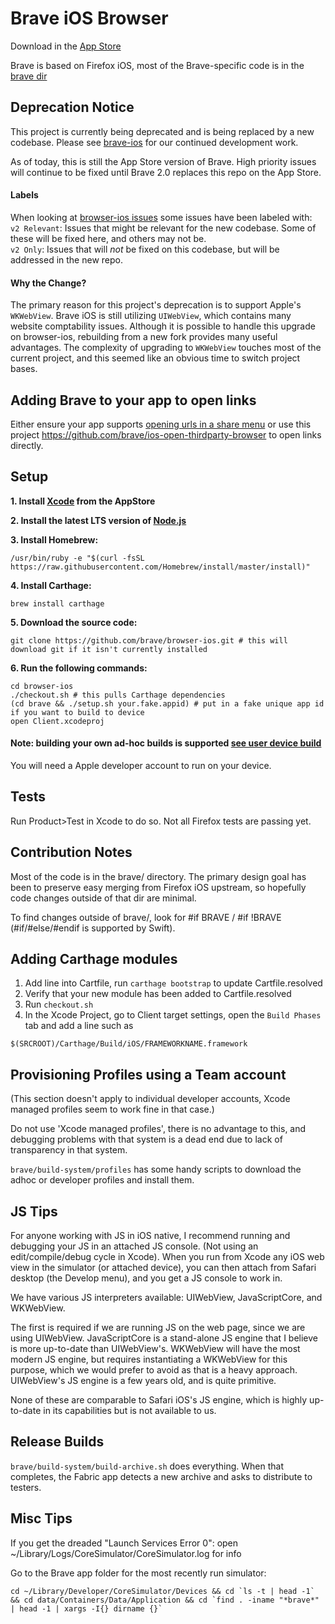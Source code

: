 # Brave iOS Browser 

Download in the [App Store](https://itunes.apple.com/app/brave-web-browser/id1052879175?mt=8)

Brave is based on Firefox iOS, most of the Brave-specific code is in the [brave dir](brave/)

## Deprecation Notice

This project is currently being deprecated and is being replaced by a new codebase. Please see [brave-ios](https://github.com/brave/brave-ios) for our continued development work.

As of today, this is still the App Store version of Brave. High priority issues will continue to be fixed until Brave 2.0 replaces this repo on the App Store.

#### Labels

When looking at [browser-ios issues](https://github.com/brave/browser-ios/issues) some issues have been labeled with:
<br>`v2 Relevant`: Issues that might be relevant for the new codebase. Some of these will be fixed here, and others may not be.
<br>`v2 Only`: Issues that will _not_ be fixed on this codebase, but will be addressed in the new repo.

#### Why the Change?

The primary reason for this project's deprecation is to support Apple's `WKWebView`. Brave iOS is still utilizing `UIWebView`, which contains many website comptability issues. Although it is possible to handle this upgrade on browser-ios, rebuilding from a new fork provides many useful advantages. The complexity of upgrading to `WKWebView` touches most of the current project, and this seemed like an obvious time to switch project bases.

## Adding Brave to your app to open links

Either ensure your app supports [opening urls in a share menu](https://github.com/brave/browser-ios/wiki) or use this project https://github.com/brave/ios-open-thirdparty-browser to open links directly.

## Setup

<strong> 1. Install [Xcode](https://itunes.apple.com/us/app/xcode/id497799835?mt=12) from the AppStore </strong>

<strong> 2. Install the latest LTS version of [Node.js](https://nodejs.org/en/download/) </strong>

<strong> 3. Install Homebrew: </strong>
```
/usr/bin/ruby -e "$(curl -fsSL https://raw.githubusercontent.com/Homebrew/install/master/install)"
```
<strong> 4. Install Carthage: </strong>
```
brew install carthage
```

<strong> 5. Download the source code: </strong>
```
git clone https://github.com/brave/browser-ios.git # this will download git if it isn't currently installed
```

<strong> 6. Run the following commands: </strong>
```
cd browser-ios
./checkout.sh # this pulls Carthage dependencies
(cd brave && ./setup.sh your.fake.appid) # put in a fake unique app id if you want to build to device
open Client.xcodeproj
```

#### Note: building your own ad-hoc builds is supported [see user device build](brave/docs/USER-DEPLOYING.md)
You will need a Apple developer account to run on your device.

## Tests

Run Product>Test in Xcode to do so. Not all Firefox tests are passing yet.

## Contribution Notes

Most of the code is in the brave/ directory. The primary design goal has been to preserve easy merging from Firefox iOS upstream, so hopefully code changes outside of that dir are minimal.

To find changes outside of brave/, look for #if BRAVE / #if !BRAVE (#if/#else/#endif is supported by Swift).

## Adding Carthage modules

1. Add line into Cartfile, run `carthage bootstrap` to update Cartfile.resolved
2. Verify that your new module has been added to Cartfile.resolved
3. Run `checkout.sh`
4. In the Xcode Project, go to Client target settings, open the `Build Phases` tab and add a line such as
```
$(SRCROOT)/Carthage/Build/iOS/FRAMEWORKNAME.framework
```

## Provisioning Profiles using a Team account

(This section doesn't apply to individual developer accounts, Xcode managed profiles seem to work fine in that case.)

Do not use 'Xcode managed profiles', there is no advantage to this, and debugging problems with that system is a dead end due to lack of transparency in that system. 

```brave/build-system/profiles``` has some handy scripts to download the adhoc or developer profiles and install them.

## JS Tips

For anyone working with JS in iOS native, I recommend running and debugging your JS in an attached JS console. (Not using an edit/compile/debug cycle in Xcode). When you run from Xcode any iOS web view in the simulator (or attached device), you can then attach from Safari desktop (the Develop menu), and you get a JS console to work in. 

We have various JS interpreters available: UIWebView, JavaScriptCore, and WKWebView.

The first is required if we are running JS on the web page, since we are using UIWebView. JavaScriptCore is a stand-alone JS engine that I believe is more up-to-date than UIWebView's. WKWebView will have the most modern JS engine, but requires instantiating a WKWebView for this purpose, which we would prefer to avoid as that is a heavy approach. UIWebView's JS engine is a few years old, and is quite primitive.

None of these are comparable to Safari iOS's JS engine, which is highly up-to-date in its capabilities but is not available to us.

## Release Builds

```brave/build-system/build-archive.sh``` does everything. When that completes, the Fabric app detects a new archive and asks to distribute to testers.

## Misc Tips

If you get the dreaded "Launch Services Error 0": open ~/Library/Logs/CoreSimulator/CoreSimulator.log for info

Go to the Brave app folder for the most recently run simulator:
```
cd ~/Library/Developer/CoreSimulator/Devices && cd `ls -t | head -1` && cd data/Containers/Data/Application && cd `find . -iname "*brave*" | head -1 | xargs -I{} dirname {}`
```
